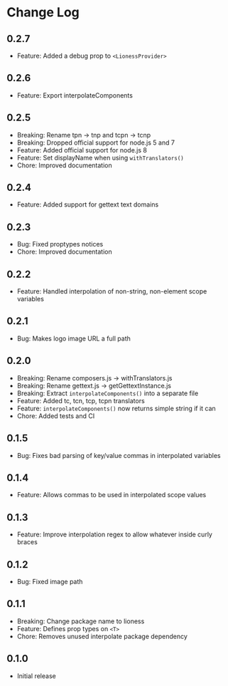 # Change Log

## 0.2.7
- Feature: Added a debug prop to `<LionessProvider>`

## 0.2.6
- Feature: Export interpolateComponents

## 0.2.5
- Breaking: Rename tpn -> tnp and tcpn -> tcnp
- Breaking: Dropped official support for node.js 5 and 7
- Feature: Added official support for node.js 8
- Feature: Set displayName when using `withTranslators()`
- Chore: Improved documentation

## 0.2.4
- Feature: Added support for gettext text domains

## 0.2.3
- Bug: Fixed proptypes notices
- Chore: Improved documentation

## 0.2.2
- Feature: Handled interpolation of non-string, non-element scope variables

## 0.2.1
- Bug: Makes logo image URL a full path

## 0.2.0
- Breaking: Rename composers.js -> withTranslators.js
- Breaking: Rename gettext.js -> getGettextInstance.js
- Breaking: Extract `interpolateComponents()` into a separate file
- Feature: Added tc, tcn, tcp, tcpn translators
- Feature: `interpolateComponents()` now returns simple string if it can
- Chore: Added tests and CI

## 0.1.5
- Bug: Fixes bad parsing of key/value commas in interpolated variables

## 0.1.4
- Feature: Allows commas to be used in interpolated scope values

## 0.1.3
- Feature: Improve interpolation regex to allow whatever inside curly braces

## 0.1.2
- Bug: Fixed image path

## 0.1.1
- Breaking: Change package name to lioness
- Feature: Defines prop types on `<T>`
- Chore: Removes unused interpolate package dependency

## 0.1.0
- Initial release
